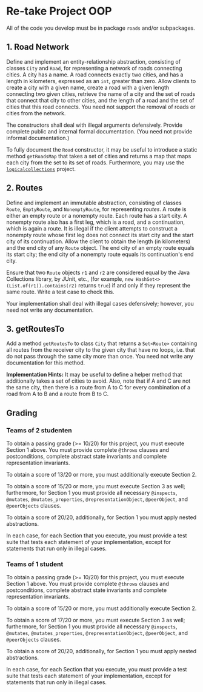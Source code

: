 # Re-take Project OOP

All of the code you develop must be in package `roads` and/or subpackages.

## 1. Road Network

Define and implement an entity-relationship abstraction, consisting of classes `City` and `Road`, for representing a network of roads connecting cities. A city has a name. A road connects exactly two cities, and has a length in kilometers, expressed as an `int`, greater than zero. Allow clients to create a city with a given name, create a road with a given length connecting two given cities, retrieve the name of a city and the set of roads that connect that city to other cities, and the length of a road and the set of cities that this road connects. You need not support the removal of roads or cities from the network.

The constructors shall deal with illegal arguments defensively. Provide complete public and internal formal documentation. (You need not provide informal documentation.)

To fully document the `Road` constructor, it may be useful to introduce a static method `getRoadsMap` that takes a set of cities and returns a map that maps each city from the set to its set of roads. Furthermore, you may use the [`logicalcollections`](https://github.com/btj/logicalcollections) project.

## 2. Routes

Define and implement an immutable abstraction, consisting of classes `Route`, `EmptyRoute`, and `NonemptyRoute`, for representing *routes*. A route is either an empty route or a nonempty route. Each route has a start city. A nonempty route also has a first leg, which is a road, and a continuation, which is again a route. It is illegal if the client attempts to construct a nonempty route whose first leg does not connect its start city and the start city of its continuation. Allow the client to obtain the length (in kilometers) and the end city of any `Route` object. The end city of an empty route equals its start city; the end city of a nonempty route equals its continuation's end city.

Ensure that two `Route` objects `r1` and `r2` are considered equal by the Java Collections library, by JUnit, etc., (for example, `new HashSet<>(List.of(r1)).contains(r2)` returns `true`) if and only if they represent the same route. Write a test case to check this.

Your implementation shall deal with illegal cases defensively; however, you need not write any documentation.

## 3. getRoutesTo

Add a method `getRoutesTo` to class `City` that returns a `Set<Route>` containing all routes from the receiver city to the given city that have no loops, i.e. that do not pass through the same city more than once. You need not write any documentation for this method.

**Implementation Hints:** It may be useful to define a helper method that additionally takes a set of cities to avoid. Also, note that if A and C are not the same city, then there is a route from A to C for every combination of a road from A to B and a route from B to C.

## Grading

### Teams of 2 studenten

To obtain a passing grade (>= 10/20) for this project, you must execute
Section 1 above. You must provide complete `@throws`
clauses and postconditions, complete abstract state invariants and complete
representation invariants.

To obtain a score of 13/20 or more, you must additionally execute Section 2.

To obtain a score of 15/20 or more, you must execute Section 3 as well; furthermore, for Section 1 you must provide all necessary `@inspects`, `@mutates`, `@mutates_properties`, `@representationObject`, `@peerObject`, and `@peerObjects` clauses.

To obtain a score of 20/20, additionally, for Section 1 you must apply nested abstractions.

In each case, for each Section that you execute, you must provide a test suite that tests each statement of your implementation, except for statements that run only in illegal cases.

### Teams of 1 student

To obtain a passing grade (>= 10/20) for this project, you must execute
Section 1 above. You must provide complete `@throws`
clauses and postconditions, complete abstract state invariants and complete
representation invariants.

To obtain a score of 15/20 or more, you must additionally execute Section 2.

To obtain a score of 17/20 or more, you must execute Section 3 as well; furthermore, for Section 1 you must provide all necessary `@inspects`, `@mutates`, `@mutates_properties`, `@representationObject`, `@peerObject`, and `@peerObjects` clauses.

To obtain a score of 20/20, additionally, for Section 1 you must apply nested abstractions.

In each case, for each Section that you execute, you must provide a test suite that tests each statement of your implementation, except for statements that run only in illegal cases.
